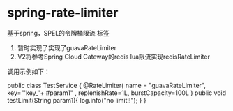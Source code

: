 # spring-rate-limiter
基于spring，SPEL的令牌桶限流 标签
1. 暂时实现了实现了guavaRateLimiter
2. V2将参考Spring Cloud Gateway的redis lua限流实现redisRateLimiter


调用示例如下：

public class TestService {
    @RateLimiter(
            name = "guavaRateLimiter",
            key="'key_'+ #param1" ,
            replenishRate=1L,
            burstCapacity=100L )
    public void testLimit(String param1){
        log.info("no limit!!");
    }
}
